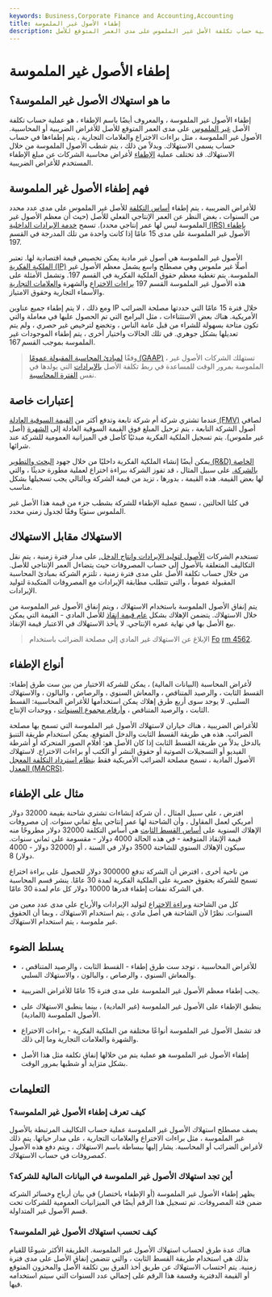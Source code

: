 ```yaml
---
keywords: Business,Corporate Finance and Accounting,Accounting
title: إطفاء الأصول غير الملموسة
description: إطفاء الأصول غير الملموسة هو عملية حساب تكلفة الأصل غير الملموس على مدى العمر المتوقع للأصل.
---
```


# إطفاء الأصول غير الملموسة
## ما هو استهلاك الأصول غير الملموسة؟

إطفاء الأصول غير الملموسة ، والمعروف أيضًا باسم الإطفاء ، هو عملية حساب تكلفة الأصل [غير الملموس](/intangibleasset) على مدى العمر المتوقع للأصل للأغراض الضريبية أو المحاسبية. الأصول غير الملموسة ، مثل براءات الاختراع والعلامات التجارية ، يتم إطفاءها في حساب حساب يسمى الاستهلاك. وبدلاً من ذلك ، يتم شطب الأصول الملموسة من خلال الاستهلاك. قد تختلف عملية [الإطفاء](/amortization) لأغراض محاسبة الشركات عن مبلغ الإطفاء المستخدم للأغراض الضريبية.

## فهم إطفاء الأصول غير الملموسة

للأغراض الضريبية ، يتم إطفاء [أساس التكلفة](/costbasis) للأصل غير الملموس على مدى عدد محدد من السنوات ، بغض النظر عن العمر الإنتاجي الفعلي للأصل (حيث أن معظم الأصول غير الملموسة ليس لها عمر إنتاجي محدد). تسمح [خدمة الإيرادات الداخلية (IRS) بإطفاء](/irs) الأصول غير الملموسة على مدى 15 عامًا إذا كانت واحدة من تلك المدرجة في القسم 197.

الأصول غير الملموسة هي أصول غير مادية يمكن تخصيص قيمة اقتصادية لها. تعتبر [الملكية الفكرية (IP)](/intellectualproperty) أصلًا غير ملموس وهي مصطلح واسع يشمل معظم الأصول غير الملموسة. يتم تغطية معظم حقوق الملكية الفكرية في القسم 197. وتشمل الأمثلة على هذه الأصول غير الملموسة القسم 197 [براءات الاختراع](/patent) والشهرة [والعلامات التجارية](/trademark) والأسماء التجارية وحقوق الامتياز.

ومع ذلك ، لا يتم إطفاء جميع عناوين IP خلال فترة 15 عامًا التي حددتها مصلحة الضرائب الأمريكية. هناك بعض الاستثناءات ، مثل البرامج التي تم الحصول عليها في معاملة والتي تكون متاحة بسهولة للشراء من قبل عامة الناس ، وتخضع لترخيص غير حصري ، ولم يتم تعديلها بشكل جوهري. في تلك الحالات واختيار أخرى ، يتم إطفاء الموجودات غير الملموسة بموجب القسم 167.

> وفقًا [لمبادئ المحاسبة المقبولة عمومًا (GAAP)](/gaap) ، تستهلك الشركات الأصول غير الملموسة بمرور الوقت للمساعدة في ربط تكلفة الأصل [بالإيرادات](/revenue) التي يولدها في نفس [الفترة المحاسبية](/accountingperiod).

>

## إعتبارات خاصة

عندما تشتري شركة أم شركة تابعة وتدفع أكثر من [القيمة السوقية العادلة (FMV)](/fairmarketvalue) لصافي أصول الشركة التابعة ، يتم ترحيل المبلغ فوق القيمة السوقية العادلة إلى [الشهرة](/goodwill) (أصل غير ملموس). يتم تسجيل الملكية الفكرية مبدئيًا كأصل في الميزانية العمومية للشركة عند شرائها.

يمكن أيضًا إنشاء الملكية الفكرية داخليًا من خلال جهود [البحث والتطوير (R&D) الخاصة بالشركة.](/randd) على سبيل المثال ، قد تفوز الشركة ببراءة اختراع لعملية مطورة حديثًا ، والتي لها بعض القيمة. هذه القيمة ، بدورها ، تزيد من قيمة الشركة وبالتالي يجب تسجيلها بشكل مناسب.

في كلتا الحالتين ، تسمح عملية الإطفاء للشركة بشطب جزء من قيمة هذا الأصل غير الملموس سنويًا وفقًا لجدول زمني محدد.

## الاستهلاك مقابل الاستهلاك

تستخدم الشركات [الأصول لتوليد الإيرادات وإنتاج الدخل.](/asset) على مدار فترة زمنية ، يتم نقل التكاليف المتعلقة بالأصول إلى حساب المصروفات حيث يتضاءل العمر الإنتاجي للأصل. من خلال حساب تكلفة الأصل على مدى فترة زمنية ، تلتزم الشركة بمبادئ المحاسبة المقبولة عموماً ، والتي تتطلب مطابقة الإيرادات مع المصروفات المتكبدة لتوليد الإيرادات.

يتم إنفاق الأصول الملموسة باستخدام الاستهلاك ، ويتم إنفاق الأصول غير الملموسة من خلال الاستهلاك. يتضمن الإهلاك بشكل [عام قيمة إنقاذ](/salvagevalue) للأصل المادي - القيمة التي يمكن بيع الأصل بها في نهاية عمره الإنتاجي. لا يأخذ الاستهلاك في الاعتبار قيمة الإنقاذ.

> الإبلاغ عن الاستهلاك غير المادي إلى مصلحة الضرائب باستخدام [Fo](/form-4562) [rm 4562](/form-4562).

>

>

>

## أنواع الإطفاء

لأغراض المحاسبة (البيانات المالية) ، يمكن للشركة الاختيار من بين ست طرق إطفاء: القسط الثابت ، والرصيد المتناقص ، والمعاش السنوي ، والرصاص ، والبالون ، والاستهلاك السلبي. لا يوجد سوى أربع طرق إهلاك يمكن استخدامها للأغراض المحاسبية: القسط الثابت ، والرصيد المتناقص ، [وأرقام مجموع السنوات](/sum-of-the-years-digits) ، ووحدات الإنتاج.

للأغراض الضريبية ، هناك خياران لاستهلاك الأصول غير الملموسة التي تسمح بها مصلحة الضرائب. هذه هي طريقة القسط الثابت والدخل المتوقع. يمكن استخدام طريقة التنبؤ بالدخل بدلاً من طريقة القسط الثابت إذا كان الأصل هو: أفلام الصور المتحركة أو أشرطة الفيديو أو التسجيلات الصوتية أو حقوق النشر أو الكتب أو براءات الاختراع. لاستهلاك الأصول المادية ، تسمح مصلحة الضرائب الأمريكية فقط [بنظام استرداد التكلفة المعجل المعدل (MACRS)](/macrs).

## مثال على الإطفاء

افترض ، على سبيل المثال ، أن شركة إنشاءات تشتري شاحنة بقيمة 32000 دولار أمريكي لعمل المقاول ، وأن الشاحنة لها عمر إنتاجي يبلغ ثماني سنوات. إن مصروفات الإهلاك السنوية على [أساس القسط الثابت](/straightlinebasis) هي أساس التكلفة 32000 دولار مطروحًا منه قيمة الإنقاذ المتوقعة - في هذه الحالة 4000 دولار - مقسومة على ثماني سنوات. سيكون الإهلاك السنوي للشاحنة 3500 دولار في السنة ، أو (32000 دولار - 4000 دولار) 8.

من ناحية أخرى ، افترض أن الشركة تدفع 300000 دولار للحصول على براءة اختراع تسمح للشركة بحقوق حصرية على الملكية الفكرية لمدة 30 عامًا. ينشر قسم المحاسبة في الشركة نفقات إطفاء قدرها 10000 دولار كل عام لمدة 30 عامًا.

كل من الشاحنة [وبراءة الاختراع](/patent) لتوليد الإيرادات والأرباح على مدى عدد معين من السنوات. نظرًا لأن الشاحنة هي أصل مادي ، يتم استخدام الاستهلاك ، وبما أن الحقوق غير ملموسة ، يتم استخدام الاستهلاك.

## يسلط الضوء

- للأغراض المحاسبية ، توجد ست طرق إطفاء - القسط الثابت ، والرصيد المتناقص ، والمعاش السنوي ، والرصاص ، والبالون ، والاستهلاك السلبي.

- يجب إطفاء معظم الأصول غير الملموسة على مدى فترة 15 عامًا للأغراض الضريبية.

- ينطبق الإطفاء على الأصول غير الملموسة (غير المادية) ، بينما ينطبق الاستهلاك على الأصول الملموسة (المادية).

- قد تشمل الأصول غير الملموسة أنواعًا مختلفة من الملكية الفكرية - براءات الاختراع والشهرة والعلامات التجارية وما إلى ذلك.

- إطفاء الأصول غير الملموسة هو عملية يتم من خلالها إنفاق تكلفة مثل هذا الأصل بشكل متزايد أو شطبها بمرور الوقت.

## التعليمات

### كيف تعرف إطفاء الأصول غير الملموسة؟

يصف مصطلح استهلاك الأصول غير الملموسة عملية حساب التكاليف المرتبطة بالأصول غير الملموسة ، مثل براءات الاختراع والعلامات التجارية ، على مدار حياتها. يتم ذلك لأغراض الضرائب أو المحاسبة. يشار إليها ببساطة باسم الاستهلاك ، ويتم دفع هذه الأصول كمصروفات في حساب الاستهلاك.

### أين تجد استهلاك الأصول غير الملموسة في البيانات المالية للشركة؟

يظهر إطفاء الأصول غير الملموسة (أو الإطفاء باختصار) في بيان أرباح وخسائر الشركة ضمن فئة المصروفات. تم تسجيل هذا الرقم أيضًا في الميزانيات العمومية للشركات تحت قسم الأصول غير المتداولة.

### كيف تحسب استهلاك الأصول غير الملموسة؟

هناك عدة طرق لحساب استهلاك الأصول غير الملموسة. الطريقة الأكثر شيوعًا للقيام بذلك هي استخدام طريقة القسط الثابت ، والتي تتضمن إنفاق الأصل على مدى فترة زمنية. يتم احتساب الاستهلاك عن طريق أخذ الفرق بين تكلفة الأصل والمخزون المتوقع أو القيمة الدفترية وقسمة هذا الرقم على إجمالي عدد السنوات التي سيتم استخدامه فيها.

